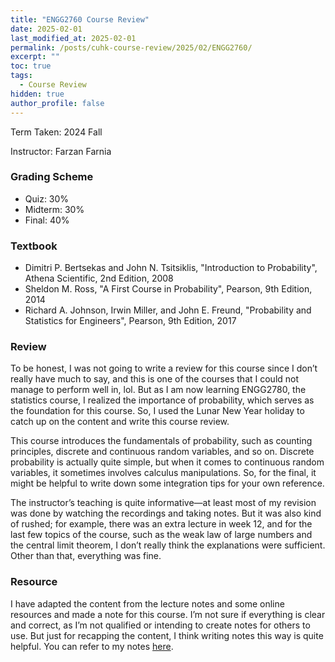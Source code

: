 ```yaml
---
title: "ENGG2760 Course Review"
date: 2025-02-01
last_modified_at: 2025-02-01
permalink: /posts/cuhk-course-review/2025/02/ENGG2760/
excerpt: ""
toc: true
tags:
  - Course Review
hidden: true
author_profile: false
---
```


Term Taken: 2024 Fall

Instructor: Farzan Farnia

### Grading Scheme
* Quiz: 30%
* Midterm: 30%
* Final: 40%

### Textbook
* Dimitri P. Bertsekas and John N. Tsitsiklis, "Introduction to Probability", Athena Scientific, 2nd Edition, 2008
* Sheldon M. Ross, "A First Course in Probability", Pearson, 9th Edition, 2014
* Richard A. Johnson, Irwin Miller, and John E. Freund, "Probability and Statistics for Engineers", Pearson, 9th Edition, 2017

### Review
To be honest, I was not going to write a review for this course since I don’t really have much to say, and this is one of the courses that I could not manage to perform well in, lol. But as I am now learning ENGG2780, the statistics course, I realized the importance of probability, which serves as the foundation for this course. So, I used the Lunar New Year holiday to catch up on the content and write this course review.  

This course introduces the fundamentals of probability, such as counting principles, discrete and continuous random variables, and so on. Discrete probability is actually quite simple, but when it comes to continuous random variables, it sometimes involves calculus manipulations. So, for the final, it might be helpful to write down some integration tips for your own reference.  

The instructor’s teaching is quite informative—at least most of my revision was done by watching the recordings and taking notes. But it was also kind of rushed; for example, there was an extra lecture in week 12, and for the last few topics of the course, such as the weak law of large numbers and the central limit theorem, I don’t really think the explanations were sufficient. Other than that, everything was fine.

### Resource
I have adapted the content from the lecture notes and some online resources and made a note for this course. I’m not sure if everything is clear and correct, as I’m not qualified or intending to create notes for others to use. But just for recapping the content, I think writing notes this way is quite helpful. You can refer to my notes <a href="https://ryanc.wtf/files/ENGG2760.pdf" target="_blank">here</a>.